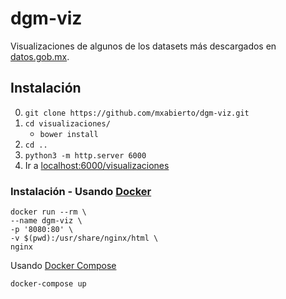 # dgm-viz
Visualizaciones de algunos de los datasets más descargados en [datos.gob.mx](http://datos.gob.mx/).

## Instalación
0. `git clone https://github.com/mxabierto/dgm-viz.git`
1. `cd visualizaciones/`
    * `bower install`
2. `cd ..`
3. `python3 -m http.server 6000`
4. Ir a [localhost:6000/visualizaciones](http://localhost:6000/visualizaciones)

### Instalación - Usando [Docker](https://docs.docker.com/engine/getstarted/)

```
docker run --rm \
--name dgm-viz \
-p '8080:80' \
-v $(pwd):/usr/share/nginx/html \
nginx
```

Usando [Docker Compose](https://docs.docker.com/compose/gettingstarted/)

```
docker-compose up
```
